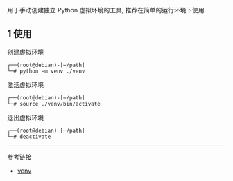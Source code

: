 用于手动创建独立 Python 虚拟环境的工具, 推荐在简单的运行环境下使用.

## 1 使用

创建虚拟环境

```
┌──(root@debian)-[~/path]
└─# python -m venv ./venv
```

激活虚拟环境

```
┌──(root@debian)-[~/path]
└─# source ./venv/bin/activate
```

退出虚拟环境

```
┌──(root@debian)-[~/path]
└─# deactivate
```

---

参考链接

- [venv](https://docs.python.org/zh-cn/3.13/library/venv.html)

